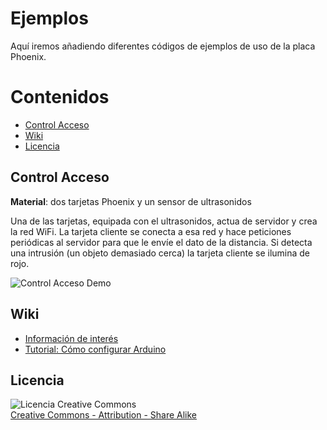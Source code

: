 ﻿# Ejemplos
 
 Aquí iremos añadiendo diferentes códigos de ejemplos de uso de la placa Phoenix.

# Contenidos
   * [Control Acceso](#control-acceso)
   * [Wiki](#wiki)
   * [Licencia](#licencia)

## Control Acceso

**Material**: dos tarjetas Phoenix y un sensor de ultrasonidos

Una de las tarjetas, equipada con el ultrasonidos, actua de servidor y crea la red WiFi. La tarjeta cliente se conecta a esa red y hace peticiones periódicas al servidor para que le envíe el dato de la distancia. Si detecta una intrusión (un objeto demasiado cerca) la tarjeta cliente se ilumina de rojo.

![Control Acceso Demo](https://github.com/jimenaCabrejas/phoenix/blob/master/Ejemplos/ControlAcceso/ControlAccesoDemo.gif "Demo")

## Wiki
 - [Información de interés](https://github.com/bytekengineering/phoenix/wiki)
 - [Tutorial: Cómo configurar Arduino](https://github.com/bytekengineering/phoenix/wiki/Tutorial:-C%C3%B3mo-configurar-Arduino)
## Licencia
![Licencia Creative Commons](https://i.creativecommons.org/l/by-sa/4.0/88x31.png "cc-by-sa-4.0")  
[Creative Commons - Attribution - Share Alike](http://creativecommons.org/licenses/by-sa/4.0/)
